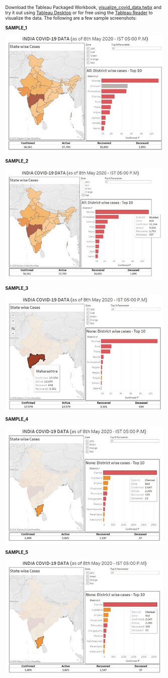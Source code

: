 Download the Tableau Packaged Workbook, [visualize_covid_data.twbx](visualize_covid_data.twbx) and try it out using [Tableau Desktop](https://www.tableau.com/en-in/products/desktop) or for free using the [Tableau Reader](https://www.tableau.com/en-in/products/reader) to visualize the data. The following are a few sample screenshots:

**SAMPLE_1**

![](sample_1.jpg)

**SAMPLE_2**

![](sample_2.jpg)

**SAMPLE_3**

![](sample_3.jpg)

**SAMPLE_4**

![](sample_4.jpg)

**SAMPLE_5**

![](sample_5.jpg)
